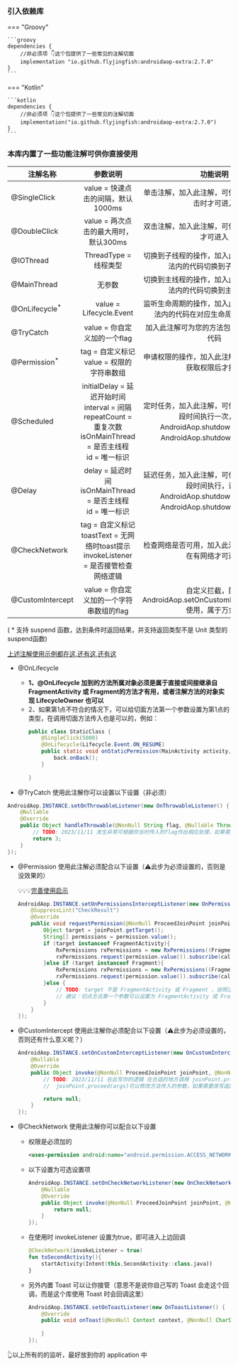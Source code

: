 
### 引入依赖库

=== "Groovy"

    ```groovy
    dependencies {
        //非必须项 👇这个包提供了一些常见的注解切面
        implementation "io.github.flyjingfish:androidaop-extra:2.7.0"
    }
    ```

=== "Kotlin"

    ```kotlin
    dependencies {
        //非必须项 👇这个包提供了一些常见的注解切面
        implementation("io.github.flyjingfish:androidaop-extra:2.7.0")
    }
    ```

### 本库内置了一些功能注解可供你直接使用

| 注解名称                     |                                                参数说明                                                 |                                        功能说明                                         |
|--------------------------|:---------------------------------------------------------------------------------------------------:|:-----------------------------------------------------------------------------------:|
| @SingleClick             |                                      value = 快速点击的间隔，默认1000ms                                       |                             单击注解，加入此注解，可使你的方法只有单击时才可进入                              |
| @DoubleClick             |                                      value = 两次点击的最大用时，默认300ms                                      |                              双击注解，加入此注解，可使你的方法双击时才可进入                               |
| @IOThread                |                                          ThreadType = 线程类型                                          |                          切换到子线程的操作，加入此注解可使你的方法内的代码切换到子线程执行                          |
| @MainThread              |                                                 无参数                                                 |                          切换到主线程的操作，加入此注解可使你的方法内的代码切换到主线程执行                          |
| @OnLifecycle<sup>*</sup> |                                       value = Lifecycle.Event                                       |                        监听生命周期的操作，加入此注解可使你的方法内的代码在对应生命周期内才去执行                        |
| @TryCatch                |                                        value = 你自定义加的一个flag                                         |                            加入此注解可为您的方法包裹一层 try catch 代码                             |
| @Permission<sup>*</sup>  |                                   tag = 自定义标记<br>value = 权限的字符串数组                                   |                            申请权限的操作，加入此注解可使您的代码在获取权限后才执行                             |
| @Scheduled               | initialDelay = 延迟开始时间<br>interval = 间隔<br>repeatCount = 重复次数<br>isOnMainThread = 是否主线程<br>id = 唯一标识 | 定时任务，加入此注解，可使你的方法每隔一段时间执行一次，调用AndroidAop.shutdownNow(id)或AndroidAop.shutdown(id)可停止 |
| @Delay                   |                         delay = 延迟时间<br>isOnMainThread = 是否主线程<br>id = 唯一标识                         |  延迟任务，加入此注解，可使你的方法延迟一段时间执行，调用AndroidAop.shutdownNow(id)或AndroidAop.shutdown(id)可取消  |
| @CheckNetwork            |                tag = 自定义标记<br>toastText = 无网络时toast提示<br>invokeListener = 是否接管检查网络逻辑                |                            检查网络是否可用，加入此注解可使你的方法在有网络才可进去                             |
| @CustomIntercept         |                                     value = 你自定义加的一个字符串数组的flag                                      |              自定义拦截，配合 AndroidAop.setOnCustomInterceptListener 使用，属于万金油              |

( * 支持 suspend 函数，达到条件时返回结果，并支持返回类型不是 Unit 类型的suspend函数)

[上述注解使用示例都在这](https://github.com/FlyJingFish/AndroidAOP/blob/master/app/src/main/java/com/flyjingfish/androidaop/MainActivity.kt#L128),[还有这](https://github.com/FlyJingFish/AndroidAOP/blob/master/app/src/main/java/com/flyjingfish/androidaop/SecondActivity.java#L64),[还有这](https://github.com/FlyJingFish/AndroidAOP/blob/master/app/src/main/java/com/flyjingfish/androidaop/MyApp.java)

- @OnLifecycle

    - **1、@OnLifecycle 加到的方法所属对象必须是属于直接或间接继承自 FragmentActivity 或 Fragment的方法才有用，或者注解方法的对象实现 LifecycleOwner 也可以**
    - 2、如果第1点不符合的情况下，可以给切面方法第一个参数设置为第1点的类型，在调用切面方法传入也是可以的，例如：
      ```java
      public class StaticClass {
          @SingleClick(5000)
          @OnLifecycle(Lifecycle.Event.ON_RESUME)
          public static void onStaticPermission(MainActivity activity, int maxSelect , ThirdActivity.OnPhotoSelectListener back){
              back.onBack();
          }
    
      }
      ```

- @TryCatch 使用此注解你可以设置以下设置（非必须）
```java
AndroidAop.INSTANCE.setOnThrowableListener(new OnThrowableListener() {
    @Nullable
    @Override
    public Object handleThrowable(@NonNull String flag, @Nullable Throwable throwable,TryCatch tryCatch) {
        // TODO: 2023/11/11 发生异常可根据你当时传入的flag作出相应处理，如果需要改写返回值，则在 return 处返回即可
        return 3;
    }
});
```

- @Permission 使用此注解必须配合以下设置（:warning:此步为必须设置的，否则是没效果的）

    💡💡💡[完善使用启示](https://flyjingfish.github.io/AndroidAOP/zh/Implications/#4-permission)

    ```java
    AndroidAop.INSTANCE.setOnPermissionsInterceptListener(new OnPermissionsInterceptListener() {
        @SuppressLint("CheckResult")
        @Override
        public void requestPermission(@NonNull ProceedJoinPoint joinPoint, @NonNull Permission permission, @NonNull OnRequestPermissionListener call) {
            Object target = joinPoint.getTarget();
            String[] permissions = permission.value();
            if (target instanceof FragmentActivity){
                RxPermissions rxPermissions = new RxPermissions((FragmentActivity) target);
                rxPermissions.request(permission.value()).subscribe(call::onCall);
            }else if (target instanceof Fragment){
                RxPermissions rxPermissions = new RxPermissions((Fragment) target);
                rxPermissions.request(permission.value()).subscribe(call::onCall);
            }else {
                // TODO: target 不是 FragmentActivity 或 Fragment ，说明注解所在方法不在其中，请自行处理这种情况
                // 建议：切点方法第一个参数可以设置为 FragmentActivity 或 Fragment ，然后 joinPoint.args[0] 就可以拿到
            }
        }
    });
    ```

    
- @CustomIntercept 使用此注解你必须配合以下设置（:warning:此步为必须设置的，否则还有什么意义呢？）
    ```java
    AndroidAop.INSTANCE.setOnCustomInterceptListener(new OnCustomInterceptListener() {
        @Nullable
        @Override
        public Object invoke(@NonNull ProceedJoinPoint joinPoint, @NonNull CustomIntercept customIntercept) {
            // TODO: 2023/11/11 在此写你的逻辑 在合适的地方调用 joinPoint.proceed()，
            //  joinPoint.proceed(args)可以修改方法传入的参数，如果需要改写返回值，则在 return 处返回即可
    
            return null;
        }
    });
    ```

- @CheckNetwork 使用此注解你可以配合以下设置

    - 权限是必须加的
      ```xml
      <uses-permission android:name="android.permission.ACCESS_NETWORK_STATE" />
      ```

    - 以下设置为可选设置项
      ```java
      AndroidAop.INSTANCE.setOnCheckNetworkListener(new OnCheckNetworkListener() {
          @Nullable
          @Override
          public Object invoke(@NonNull ProceedJoinPoint joinPoint, @NonNull CheckNetwork checkNetwork, boolean availableNetwork) {
              return null;
          }
      });
      ```

    - 在使用时 invokeListener 设置为true，即可进入上边回调
      ```kotlin
      @CheckNetwork(invokeListener = true)
      fun toSecondActivity(){
          startActivity(Intent(this,SecondActivity::class.java))
      }
      ```

    - 另外内置 Toast 可以让你接管（意思不是说你自己写的 Toast 会走这个回调，而是这个库使用 Toast 时会回调这里）
      ```java
      AndroidAop.INSTANCE.setOnToastListener(new OnToastListener() {
          @Override
          public void onToast(@NonNull Context context, @NonNull CharSequence text, int duration) {
            
          }
      });
      ```

👆以上所有的的监听，最好放到你的 application 中